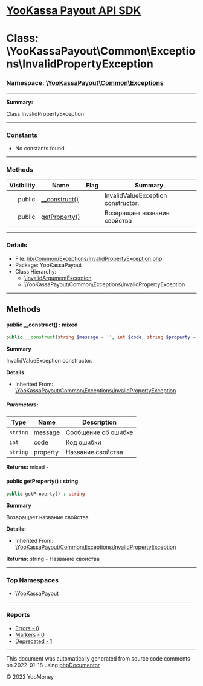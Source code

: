 # [YooKassa Payout API SDK](../home.md)

# Class: \YooKassaPayout\Common\Exceptions\InvalidPropertyException
### Namespace: [\YooKassaPayout\Common\Exceptions](../namespaces/yookassapayout-common-exceptions.md)
---
**Summary:**

Class InvalidPropertyException

---
### Constants
* No constants found
---
### Methods
| Visibility | Name | Flag | Summary |
| ----------:| ---- | ---- | ------- |
| public | [__construct()](../classes/YooKassaPayout-Common-Exceptions-InvalidPropertyException.md#method___construct) |  | InvalidValueException constructor. |
| public | [getProperty()](../classes/YooKassaPayout-Common-Exceptions-InvalidPropertyException.md#method_getProperty) |  | Возвращает название свойства |
---
### Details
* File: [lib/Common/Exceptions/InvalidPropertyException.php](../../lib/Common/Exceptions/InvalidPropertyException.php)
* Package: YooKassaPayout
* Class Hierarchy: 
  * [\InvalidArgumentException](\InvalidArgumentException)
  * \YooKassaPayout\Common\Exceptions\InvalidPropertyException

---
## Methods
<a name="method___construct" class="anchor"></a>
#### public __construct() : mixed

```php
public __construct(string $message = '', int $code, string $property = '') : mixed
```

**Summary**

InvalidValueException constructor.

**Details:**
* Inherited From: [\YooKassaPayout\Common\Exceptions\InvalidPropertyException](../classes/YooKassaPayout-Common-Exceptions-InvalidPropertyException.md)
##### Parameters:
| Type | Name | Description |
| ---- | ---- | ----------- |
| <code lang="php">string</code> | message  | Сообщение об ошибке |
| <code lang="php">int</code> | code  | Код ошибки |
| <code lang="php">string</code> | property  | Название свойства |

**Returns:** mixed - 


<a name="method_getProperty" class="anchor"></a>
#### public getProperty() : string

```php
public getProperty() : string
```

**Summary**

Возвращает название свойства

**Details:**
* Inherited From: [\YooKassaPayout\Common\Exceptions\InvalidPropertyException](../classes/YooKassaPayout-Common-Exceptions-InvalidPropertyException.md)

**Returns:** string - Название свойства



---

### Top Namespaces

* [\YooKassaPayout](../namespaces/yookassapayout.md)

---

### Reports
* [Errors - 0](../reports/errors.md)
* [Markers - 0](../reports/markers.md)
* [Deprecated - 1](../reports/deprecated.md)

---

This document was automatically generated from source code comments on 2022-01-18 using [phpDocumentor](http://www.phpdoc.org/)

&copy; 2022 YooMoney